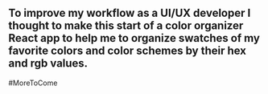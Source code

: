 ## To improve my workflow as a UI/UX developer I thought to make this start of a color organizer React app to help me to organize swatches of my favorite colors and color schemes by their hex and rgb values.
#MoreToCome
